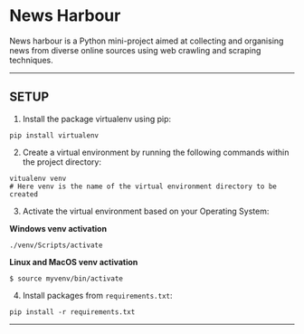 # News Harbour

News harbour is a Python mini-project aimed at collecting and organising news from diverse online sources using web crawling and scraping techniques.


---

## SETUP

1. Install the package virtualenv using pip:

```
pip install virtualenv
```

2. Create a virtual environment by running the following commands within the project directory:

```
vitualenv venv
# Here venv is the name of the virtual environment directory to be created
```

3. Activate the virtual environment based on your Operating System:

**Windows venv activation**
```
./venv/Scripts/activate
```

**Linux and MacOS venv activation**
```
$ source myvenv/bin/activate
```
4. Install packages from `requirements.txt`:

```
pip install -r requirements.txt
```


---


